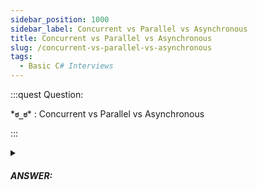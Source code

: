 ```yaml
---
sidebar_position: 1000
sidebar_label: Concurrent vs Parallel vs Asynchronous
title: Concurrent vs Parallel vs Asynchronous
slug: /concurrent-vs-parallel-vs-asynchronous
tags:
  - Basic C# Interviews
---
```


:::quest Question:

\***`ಠ_ಠ`**\* : 
Concurrent vs Parallel vs Asynchronous

:::

<details>
  <summary><h5>ANSWER:</h5></summary>

  \***`◔̯◔`**\* :

**1. Synchronous execution**: doing things one after the another.

**2. Asynchronous**: not having to wait for one task to finish before starting another. (i.e, The execution thread should not wait for an I/O-bound or CPU-bound task to finish.)

**3. Concurrent**: doing multiple things at the same time. (i.e, Multiple threads run in the background.)

**4. Parallel**: doing multiple copies of something at the same time.

</details>